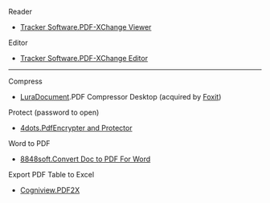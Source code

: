 Reader

* [Tracker Software.PDF-XChange Viewer](https://www.tracker-software.com/product/pdf-xchange-viewer)

Editor

* [Tracker Software.PDF-XChange Editor](https://www.tracker-software.com/product/pdf-xchange-editor)



----------


Compress

* [LuraDocument](https://www.Luradocument.com).PDF Compressor Desktop (acquired by [Foxit](https://www.foxitsoftware.com/enterprise-automation/pdf-compressor/))

Protect (password to open)

* [4dots.PdfEncrypter and Protector](https://www.4dots-software.com/free-pdf-protector/)

Word to PDF

* [8848soft.Convert Doc to PDF For Word](http://www.8848soft.com/)

Export PDF Table to Excel

* [Cogniview.PDF2X](https://pdf2xl.com/)